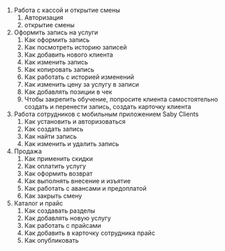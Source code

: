 1. Работа с кассой и открытие смены
	1. Авторизация
	2. открытие смены
2. Оформить запись на услуги
	1. Как оформить запись
	2. Как посмотреть историю записей
	3. Как добавить нового клиента
	4. Как изменить запись
	5. Как копировать запись
	6. Как работать с историей изменений
	7. Как изменить цену за услугу в записи
	8. Как добавлять позиции в чек
	9. Чтобы закрепить обучение, попросите клиента самостоятельно создать и перенести запись, создать карточку клиента
3. Работа сотрудников с мобильным приложением Saby Clients
	1. Как установить и авторизоваться
	2. Как создать запись
	3. Как найти запись
	4. Как изменить и удалить запись
4. Продажа 
	1. Как применить скидки
	2. Как оплатить услугу
	3. Как оформить возврат
	4. Как выполнять внесение и изъятие
	5. Как работать с авансами и предоплатой
	6. Как закрыть смену
5. Каталог и прайс
	1. Как создавать разделы
	2. Как добавлять новую услугу
	3. Как работать с прайсами
	4. Как добавить в карточку сотрудника прайс
	5. Как опубликовать